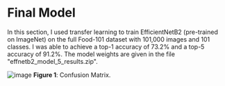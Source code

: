 # Final Model

In this section, I used transfer learning to train EfficientNetB2 (pre-trained on ImageNet) on the full Food-101 dataset with 101,000 
images and 101 classes. I was able to achieve a top-1 accuracy of 73.2% and a top-5 accuracy of 91.2%. The model weights are given
in the file "effnetb2_model_5_results.zip".


![image](https://github.com/radioapple/food-classifier/assets/104711470/9cf19b9e-36af-4103-9298-9a53c86361b5)
**Figure 1**: Confusion Matrix.
